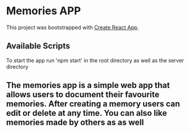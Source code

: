 # Memories APP

This project was bootstrapped with [Create React App](https://github.com/facebook/create-react-app).

## Available Scripts

To start the app run 'npm start' in the root directory as well as the server directory

## The memories app is a simple web app that allows users to document their favourite memories. After creating a memory users can edit or delete at any time. You can also like memories made by others as as well
